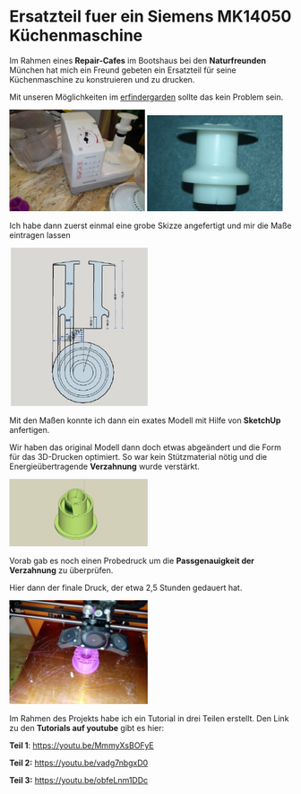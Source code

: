 # Ersatzteil fuer ein Siemens MK14050 Küchenmaschine

Im Rahmen eines **Repair-Cafes** im Bootshaus bei den **Naturfreunden** München hat mich ein Freund gebeten ein Ersatzteil für seine Küchenmaschine zu konstruieren und zu drucken.

Mit unseren Möglichkeiten im 
[erfindergarden](http://www.erfindergarden.de "erfindergarden") sollte das kein Problem sein.

<img width = "48%" src="IMG/MK14050_3.jpg"/>
<img width = "48%" src="IMG/MK14050_10.jpg"/>

Ich habe dann zuerst einmal eine grobe Skizze angefertigt und mir die Maße eintragen lassen

<img width = "49%" src="IMG/MK14050_13.jpg"/>

Mit den Maßen konnte ich dann ein exates Modell mit Hilfe von **SketchUp** anfertigen.

Wir haben das original Modell dann doch etwas abgeändert und die Form für das 3D-Drucken optimiert. So war kein Stützmaterial nötig und die Energieübertragende **Verzahnung** wurde verstärkt.

<img width = "49%" src="IMG/MK14050_14.jpg"/>

Vorab gab es noch einen Probedruck um die **Passgenauigkeit der Verzahnung** zu überprüfen.

Hier dann der finale Druck, der etwa 2,5 Stunden gedauert hat.

<img width = "49%" src="IMG/MK14050_5.jpg"/>

Im Rahmen des Projekts habe ich ein Tutorial in drei Teilen erstellt. Den Link zu den **Tutorials auf youtube** gibt es hier:

**Teil 1**: https://youtu.be/MmmyXsBOFyE

**Teil 2:** https://youtu.be/vadg7nbgxD0

**Teil 3:** https://youtu.be/obfeLnm1DDc





